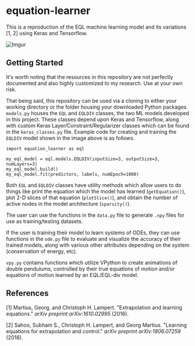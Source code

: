 # equation-learner

This is a reproduction of the EQL machine learning model and its variations [1, 2] using Keras and Tensorflow.

![Imgur](https://i.imgur.com/HZXwfVI.png)

## Getting Started

It's worth noting that the resources in this repository are not perfectly documented and also highly customized to my research. Use at your own risk.

That being said, this repository can be used via a cloning to either your working directory or the folder housing your downloaded Python packages. `models.py` houses the `EQL` and `EQLDIV` classes, the two ML models developed in this project. These classes depend upon Keras and Tensorflow, along with custom Keras Layer/Constraint/Regularizer classes which can be found in the `keras_classes.py` file. Example code for creating and training the `EQLDIV` model shown in the image above is as follows.

```
import equation_learner as eql

my_eql_model = eql.models.EQLDIV(inputSize=3, outputSize=3, numLayers=3)
my_eql_model.build()
my_eql_model.fit(predictors, labels, numEpoch=1000)
```

Both `EQL` and `EQLDIV` classes have utility methods which allow users to do things like print the equation which the model has learned (`getEquation()`), plot 2-D slices of that equation (`plotSlice()`), and obtain the number of active nodes in the model architecture (`sparsity()`).

The user can use the functions in the `data.py` file to generate `.npy` files for use as training/testing datasets.

If the user is training their model to learn systems of ODEs, they can use functions in the `ode.py` file to evaluate and visualize the accuracy of their trained models, along with various other attributes depending on the system (conservation of energy, etc).

`vpy.py` contains functions which utilize VPython to create animations of double pendulums, controlled by their true equations of motion and/or equations of motion learned by an EQL/EQL-div model.

## References

[1] Martius, Georg, and Christoph H. Lampert. "Extrapolation and learning equations." _arXiv preprint arXiv:1610.02995_ (2016).

[2] Sahoo, Subham S., Christoph H. Lampert, and Georg Martius. "Learning equations for extrapolation and control." _arXiv preprint arXiv:1806.07259_ (2018).
